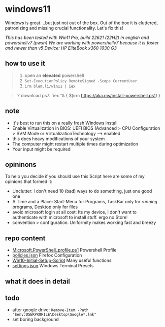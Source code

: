 # windows11

Windows is great ...but just not out of the box.
Out of the box it is cluttered, patronizing and missing crucial functionality.
Let's fix this!

*This has been tested with Win11 Pro, build 22621 (22H2) in english and powershellv7 (pwsh)*
*We are working with powershellv7 because it is faster and newer than v5*
*Device: HP EliteBook x360 1030 G3*

## how to use it
>1. open an **elevated** powershell
>2. `Set-ExecutionPolicy RemoteSigned -Scope CurrentUser`
>3. `irm blem.li/win11 | iex`


>? download ps7: `iex "& { $(irm https://aka.ms/install-powershell.ps1) } 



## note
- It's best to run this on a really fresh Windows Install
- Enable Virtualization in BIOS: UEFI BIOS (Advanced > CPU Configuration > SVM Mode or VirtualizationTechnology --> enabled
- this does heavy modifications of your system
- The computer might restart multiple times during optimization
- Your input might be required

## opininons
To help you decide if you should use this Script here are some of my opinions that formed it:
- Unclutter: I don't need 10 (bad) ways to do something, just one good one
- A Time and a Place: Start-Menu  for Programs, TaskBar only for *running* programs, Desktop only for files
- avoid microsoft login at all cost: Its my device, I don't want to authenticate with microsoft to install stuff. ergo no Store!
- convention > configuration. Uniformity makes working fast and breezy

## repo content
- [Microsoft.PowerShell_profile.ps1](assets/Microsoft.PowerShell_profile.ps1) Powershell Profile
- [policies.json](assets/policies.json) Firefox Configuration
- [Win10-Initial-Setup-Script](Win10-Initial-Setup-Script\Win10.psm1) Many useful functions
- [settings.json](settings.json) Windows Terminal Presets

## what it does in detail



## todo

- after google drive: `Remove-Item -Path "$env:USERPROFILE\Desktop\Google*.lnk"`
- set boring background
